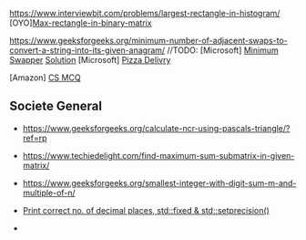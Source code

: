 https://www.interviewbit.com/problems/largest-rectangle-in-histogram/
[OYO][Max-rectangle-in-binary-matrix](https://www.interviewbit.com/problems/max-rectangle-in-binary-matrix/)

https://www.geeksforgeeks.org/minimum-number-of-adjacent-swaps-to-convert-a-string-into-its-given-anagram/
//TODO: [Microsoft] [Minimum Swapper](https://www.codechef.com/problems/ENCD12) [Solution](https://leetcode.com/discuss/interview-question/351783/)
[Microsoft] [Pizza Delivry]()

[Amazon] [CS MCQ](https://imgur.com/a/QASHBAD)

## Societe General
- https://www.geeksforgeeks.org/calculate-ncr-using-pascals-triangle/?ref=rp

- https://www.techiedelight.com/find-maximum-sum-submatrix-in-given-matrix/

- https://www.geeksforgeeks.org/smallest-integer-with-digit-sum-m-and-multiple-of-n/

- [Print correct no. of decimal places, std::fixed & std::setprecision()](https://stackoverflow.com/questions/5907031/printing-the-correct-number-of-decimal-points-with-cout)

- 